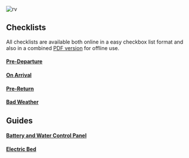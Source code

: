 <link href="../styles/custom.css" rel="stylesheet" />

![rv](https://www.avanspareparts.com.au/images/quick-links-motorhomes.png)

## Checklists

All checklists are available both online in a easy checkbox list 
format and also in a combined [PDF version](docs/lillen-checklist.pdf) 
for offline use.

#### [Pre-Departure](Checklists/pre-departure.md) 
#### [On Arrival](Checklists/on-arrival.md)
#### [Pre-Return](Checklists/pre-return.md)
#### [Bad Weather](Checklists/bad-weather.md)

## Guides
#### [Battery and Water Control Panel](guides/control-panel.md)
#### [Electric Bed](guides/bed.md)